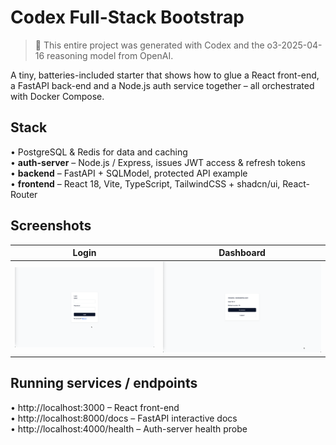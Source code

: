 # Codex Full-Stack Bootstrap


> 🤖 This entire project was generated with Codex and the o3-2025-04-16 reasoning model from OpenAI.

A tiny, batteries-included starter that shows how to glue a React front-end, a FastAPI back-end and a Node.js auth service together – all orchestrated with Docker Compose.

## Stack

• PostgreSQL & Redis for data and caching  
• **auth-server** – Node.js / Express, issues JWT access & refresh tokens  
• **backend** – FastAPI + SQLModel, protected API example  
• **frontend** – React 18, Vite, TypeScript, TailwindCSS + shadcn/ui, React-Router

## Screenshots

| Login | Dashboard |
|-------|-----------|
| ![Login screen](docs/login.png) | ![Authenticated dashboard](docs/counter.png) |

## Running services / endpoints

• http://localhost:3000 – React front-end  
• http://localhost:8000/docs – FastAPI interactive docs  
• http://localhost:4000/health – Auth-server health probe

